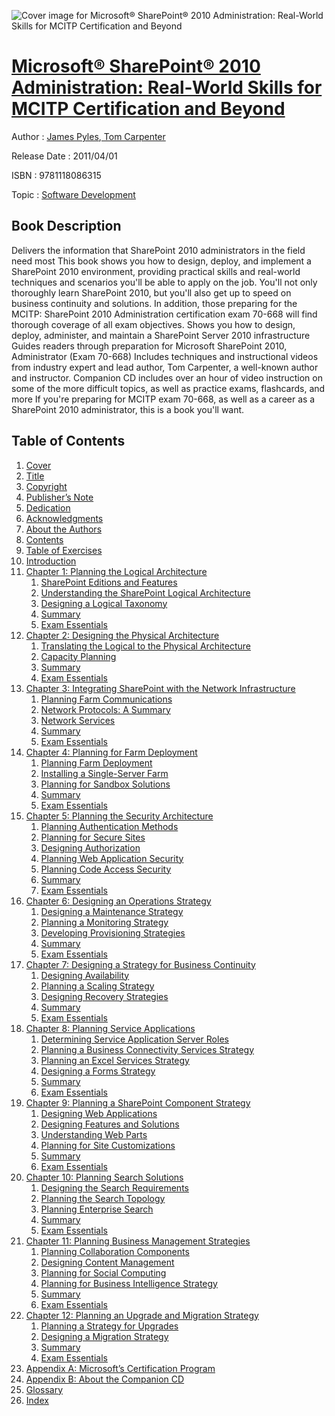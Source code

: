 ![Cover image for Microsoft® SharePoint® 2010 Administration: Real-World Skills for MCITP Certification and Beyond](https://imgdetail.ebookreading.net/cover/cover/software_development/EB9781118086315.jpg)

[Microsoft® SharePoint® 2010 Administration: Real-World Skills for MCITP Certification and Beyond](https://ebookreading.net/view/book/Microsoft%C2%AE+SharePoint%C2%AE+2010+Administration%3A+Real-World+Skills+for+MCITP+Certification+and+Beyond-EB9781118086315_1.html "Microsoft® SharePoint® 2010 Administration: Real-World Skills for MCITP Certification and Beyond")
====================================================================================================================

Author : [James Pyles](https://ebookreading.net/search/author/James+Pyles),[ Tom Carpenter](https://ebookreading.net/search/author/+Tom+Carpenter)

Release Date : 2011/04/01

ISBN : 9781118086315

Topic : [Software Development](https://ebookreading.net/search/category/software-development)

Book Description
-----------------

Delivers the information that SharePoint 2010 administrators in the field need most
This book shows you how to design, deploy, and implement a SharePoint 2010 environment, providing practical skills and real-world techniques and scenarios you'll be able to apply on the job. You'll not only thoroughly learn SharePoint 2010, but you'll also get up to speed on business continuity and solutions. In addition, those preparing for the MCITP: SharePoint 2010 Administration certification exam 70-668 will find thorough coverage of all exam objectives.
Shows you how to design, deploy, administer, and maintain a SharePoint Server 2010 infrastructure
Guides readers through preparation for Microsoft SharePoint 2010, Administrator (Exam 70-668)
Includes techniques and instructional videos from industry expert and lead author, Tom Carpenter, a well-known author and instructor.
Companion CD includes over an hour of video instruction on some of the more difficult topics, as well as practice exams, flashcards, and more
If you're preparing for MCITP exam 70-668, as well as a career as a SharePoint 2010 administrator, this is a book you'll want.
              
Table of Contents
-----------------

1. [Cover](https://ebookreading.net/view/book/Microsoft%C2%AE+SharePoint%C2%AE+2010+Administration%3A+Real-World+Skills+for+MCITP+Certification+and+Beyond-EB9781118086315_1.html)
1. [Title](https://ebookreading.net/view/book/Microsoft%C2%AE+SharePoint%C2%AE+2010+Administration%3A+Real-World+Skills+for+MCITP+Certification+and+Beyond-EB9781118086315_4.html)
1. [Copyright](https://ebookreading.net/view/book/Microsoft%C2%AE+SharePoint%C2%AE+2010+Administration%3A+Real-World+Skills+for+MCITP+Certification+and+Beyond-EB9781118086315_5.html)
1. [Publisher’s Note](https://ebookreading.net/view/book/Microsoft%C2%AE+SharePoint%C2%AE+2010+Administration%3A+Real-World+Skills+for+MCITP+Certification+and+Beyond-EB9781118086315_6.html)
1. [Dedication](https://ebookreading.net/view/book/Microsoft%C2%AE+SharePoint%C2%AE+2010+Administration%3A+Real-World+Skills+for+MCITP+Certification+and+Beyond-EB9781118086315_7.html)
1. [Acknowledgments](https://ebookreading.net/view/book/Microsoft%C2%AE+SharePoint%C2%AE+2010+Administration%3A+Real-World+Skills+for+MCITP+Certification+and+Beyond-EB9781118086315_8.html)
1. [About the Authors](https://ebookreading.net/view/book/Microsoft%C2%AE+SharePoint%C2%AE+2010+Administration%3A+Real-World+Skills+for+MCITP+Certification+and+Beyond-EB9781118086315_9.html)
1. [Contents](https://ebookreading.net/view/book/Microsoft%C2%AE+SharePoint%C2%AE+2010+Administration%3A+Real-World+Skills+for+MCITP+Certification+and+Beyond-EB9781118086315_2.html)
1. [Table of Exercises](https://ebookreading.net/view/book/Microsoft%C2%AE+SharePoint%C2%AE+2010+Administration%3A+Real-World+Skills+for+MCITP+Certification+and+Beyond-EB9781118086315_3.html)
1. [Introduction](https://ebookreading.net/view/book/Microsoft%C2%AE+SharePoint%C2%AE+2010+Administration%3A+Real-World+Skills+for+MCITP+Certification+and+Beyond-EB9781118086315_10.html)
1. [Chapter 1: Planning the Logical Architecture](https://ebookreading.net/view/book/Microsoft%C2%AE+SharePoint%C2%AE+2010+Administration%3A+Real-World+Skills+for+MCITP+Certification+and+Beyond-EB9781118086315_11.html)
    1. [SharePoint Editions and Features](https://ebookreading.net/view/book/Microsoft%C2%AE+SharePoint%C2%AE+2010+Administration%3A+Real-World+Skills+for+MCITP+Certification+and+Beyond-EB9781118086315_11.html#sec1)
    1. [Understanding the SharePoint Logical Architecture](https://ebookreading.net/view/book/Microsoft%C2%AE+SharePoint%C2%AE+2010+Administration%3A+Real-World+Skills+for+MCITP+Certification+and+Beyond-EB9781118086315_11.html#sec2)
    1. [Designing a Logical Taxonomy](https://ebookreading.net/view/book/Microsoft%C2%AE+SharePoint%C2%AE+2010+Administration%3A+Real-World+Skills+for+MCITP+Certification+and+Beyond-EB9781118086315_11.html#sec3)
    1. [Summary](https://ebookreading.net/view/book/Microsoft%C2%AE+SharePoint%C2%AE+2010+Administration%3A+Real-World+Skills+for+MCITP+Certification+and+Beyond-EB9781118086315_11.html#sec4)
    1. [Exam Essentials](https://ebookreading.net/view/book/Microsoft%C2%AE+SharePoint%C2%AE+2010+Administration%3A+Real-World+Skills+for+MCITP+Certification+and+Beyond-EB9781118086315_11.html#sec5)
1. [Chapter 2: Designing the Physical Architecture](https://ebookreading.net/view/book/Microsoft%C2%AE+SharePoint%C2%AE+2010+Administration%3A+Real-World+Skills+for+MCITP+Certification+and+Beyond-EB9781118086315_12.html)
    1. [Translating the Logical to the Physical Architecture](https://ebookreading.net/view/book/Microsoft%C2%AE+SharePoint%C2%AE+2010+Administration%3A+Real-World+Skills+for+MCITP+Certification+and+Beyond-EB9781118086315_12.html#sec6)
    1. [Capacity Planning](https://ebookreading.net/view/book/Microsoft%C2%AE+SharePoint%C2%AE+2010+Administration%3A+Real-World+Skills+for+MCITP+Certification+and+Beyond-EB9781118086315_12.html#sec7)
    1. [Summary](https://ebookreading.net/view/book/Microsoft%C2%AE+SharePoint%C2%AE+2010+Administration%3A+Real-World+Skills+for+MCITP+Certification+and+Beyond-EB9781118086315_12.html#sec8)
    1. [Exam Essentials](https://ebookreading.net/view/book/Microsoft%C2%AE+SharePoint%C2%AE+2010+Administration%3A+Real-World+Skills+for+MCITP+Certification+and+Beyond-EB9781118086315_12.html#sec9)
1. [Chapter 3: Integrating SharePoint with the Network Infrastructure](https://ebookreading.net/view/book/Microsoft%C2%AE+SharePoint%C2%AE+2010+Administration%3A+Real-World+Skills+for+MCITP+Certification+and+Beyond-EB9781118086315_13.html)
    1. [Planning Farm Communications](https://ebookreading.net/view/book/Microsoft%C2%AE+SharePoint%C2%AE+2010+Administration%3A+Real-World+Skills+for+MCITP+Certification+and+Beyond-EB9781118086315_13.html#sec10)
    1. [Network Protocols: A Summary](https://ebookreading.net/view/book/Microsoft%C2%AE+SharePoint%C2%AE+2010+Administration%3A+Real-World+Skills+for+MCITP+Certification+and+Beyond-EB9781118086315_13.html#sec11)
    1. [Network Services](https://ebookreading.net/view/book/Microsoft%C2%AE+SharePoint%C2%AE+2010+Administration%3A+Real-World+Skills+for+MCITP+Certification+and+Beyond-EB9781118086315_13.html#sec12)
    1. [Summary](https://ebookreading.net/view/book/Microsoft%C2%AE+SharePoint%C2%AE+2010+Administration%3A+Real-World+Skills+for+MCITP+Certification+and+Beyond-EB9781118086315_13.html#sec13)
    1. [Exam Essentials](https://ebookreading.net/view/book/Microsoft%C2%AE+SharePoint%C2%AE+2010+Administration%3A+Real-World+Skills+for+MCITP+Certification+and+Beyond-EB9781118086315_13.html#sec14)
1. [Chapter 4: Planning for Farm Deployment](https://ebookreading.net/view/book/Microsoft%C2%AE+SharePoint%C2%AE+2010+Administration%3A+Real-World+Skills+for+MCITP+Certification+and+Beyond-EB9781118086315_14.html)
    1. [Planning Farm Deployment](https://ebookreading.net/view/book/Microsoft%C2%AE+SharePoint%C2%AE+2010+Administration%3A+Real-World+Skills+for+MCITP+Certification+and+Beyond-EB9781118086315_14.html#sec15)
    1. [Installing a Single-Server Farm](https://ebookreading.net/view/book/Microsoft%C2%AE+SharePoint%C2%AE+2010+Administration%3A+Real-World+Skills+for+MCITP+Certification+and+Beyond-EB9781118086315_14.html#sec16)
    1. [Planning for Sandbox Solutions](https://ebookreading.net/view/book/Microsoft%C2%AE+SharePoint%C2%AE+2010+Administration%3A+Real-World+Skills+for+MCITP+Certification+and+Beyond-EB9781118086315_14.html#sec17)
    1. [Summary](https://ebookreading.net/view/book/Microsoft%C2%AE+SharePoint%C2%AE+2010+Administration%3A+Real-World+Skills+for+MCITP+Certification+and+Beyond-EB9781118086315_14.html#sec18)
    1. [Exam Essentials](https://ebookreading.net/view/book/Microsoft%C2%AE+SharePoint%C2%AE+2010+Administration%3A+Real-World+Skills+for+MCITP+Certification+and+Beyond-EB9781118086315_14.html#sec19)
1. [Chapter 5: Planning the Security Architecture](https://ebookreading.net/view/book/Microsoft%C2%AE+SharePoint%C2%AE+2010+Administration%3A+Real-World+Skills+for+MCITP+Certification+and+Beyond-EB9781118086315_15.html)
    1. [Planning Authentication Methods](https://ebookreading.net/view/book/Microsoft%C2%AE+SharePoint%C2%AE+2010+Administration%3A+Real-World+Skills+for+MCITP+Certification+and+Beyond-EB9781118086315_15.html#sec20)
    1. [Planning for Secure Sites](https://ebookreading.net/view/book/Microsoft%C2%AE+SharePoint%C2%AE+2010+Administration%3A+Real-World+Skills+for+MCITP+Certification+and+Beyond-EB9781118086315_15.html#sec21)
    1. [Designing Authorization](https://ebookreading.net/view/book/Microsoft%C2%AE+SharePoint%C2%AE+2010+Administration%3A+Real-World+Skills+for+MCITP+Certification+and+Beyond-EB9781118086315_15.html#sec22)
    1. [Planning Web Application Security](https://ebookreading.net/view/book/Microsoft%C2%AE+SharePoint%C2%AE+2010+Administration%3A+Real-World+Skills+for+MCITP+Certification+and+Beyond-EB9781118086315_15.html#sec23)
    1. [Planning Code Access Security](https://ebookreading.net/view/book/Microsoft%C2%AE+SharePoint%C2%AE+2010+Administration%3A+Real-World+Skills+for+MCITP+Certification+and+Beyond-EB9781118086315_15.html#sec24)
    1. [Summary](https://ebookreading.net/view/book/Microsoft%C2%AE+SharePoint%C2%AE+2010+Administration%3A+Real-World+Skills+for+MCITP+Certification+and+Beyond-EB9781118086315_15.html#sec25)
    1. [Exam Essentials](https://ebookreading.net/view/book/Microsoft%C2%AE+SharePoint%C2%AE+2010+Administration%3A+Real-World+Skills+for+MCITP+Certification+and+Beyond-EB9781118086315_15.html#sec26)
1. [Chapter 6: Designing an Operations Strategy](https://ebookreading.net/view/book/Microsoft%C2%AE+SharePoint%C2%AE+2010+Administration%3A+Real-World+Skills+for+MCITP+Certification+and+Beyond-EB9781118086315_16.html)
    1. [Designing a Maintenance Strategy](https://ebookreading.net/view/book/Microsoft%C2%AE+SharePoint%C2%AE+2010+Administration%3A+Real-World+Skills+for+MCITP+Certification+and+Beyond-EB9781118086315_16.html#sec27)
    1. [Planning a Monitoring Strategy](https://ebookreading.net/view/book/Microsoft%C2%AE+SharePoint%C2%AE+2010+Administration%3A+Real-World+Skills+for+MCITP+Certification+and+Beyond-EB9781118086315_16.html#sec28)
    1. [Developing Provisioning Strategies](https://ebookreading.net/view/book/Microsoft%C2%AE+SharePoint%C2%AE+2010+Administration%3A+Real-World+Skills+for+MCITP+Certification+and+Beyond-EB9781118086315_16.html#sec29)
    1. [Summary](https://ebookreading.net/view/book/Microsoft%C2%AE+SharePoint%C2%AE+2010+Administration%3A+Real-World+Skills+for+MCITP+Certification+and+Beyond-EB9781118086315_16.html#sec30)
    1. [Exam Essentials](https://ebookreading.net/view/book/Microsoft%C2%AE+SharePoint%C2%AE+2010+Administration%3A+Real-World+Skills+for+MCITP+Certification+and+Beyond-EB9781118086315_16.html#sec31)
1. [Chapter 7: Designing a Strategy for Business Continuity](https://ebookreading.net/view/book/Microsoft%C2%AE+SharePoint%C2%AE+2010+Administration%3A+Real-World+Skills+for+MCITP+Certification+and+Beyond-EB9781118086315_17.html)
    1. [Designing Availability](https://ebookreading.net/view/book/Microsoft%C2%AE+SharePoint%C2%AE+2010+Administration%3A+Real-World+Skills+for+MCITP+Certification+and+Beyond-EB9781118086315_17.html#sec32)
    1. [Planning a Scaling Strategy](https://ebookreading.net/view/book/Microsoft%C2%AE+SharePoint%C2%AE+2010+Administration%3A+Real-World+Skills+for+MCITP+Certification+and+Beyond-EB9781118086315_17.html#sec33)
    1. [Designing Recovery Strategies](https://ebookreading.net/view/book/Microsoft%C2%AE+SharePoint%C2%AE+2010+Administration%3A+Real-World+Skills+for+MCITP+Certification+and+Beyond-EB9781118086315_17.html#sec34)
    1. [Summary](https://ebookreading.net/view/book/Microsoft%C2%AE+SharePoint%C2%AE+2010+Administration%3A+Real-World+Skills+for+MCITP+Certification+and+Beyond-EB9781118086315_17.html#sec35)
    1. [Exam Essentials](https://ebookreading.net/view/book/Microsoft%C2%AE+SharePoint%C2%AE+2010+Administration%3A+Real-World+Skills+for+MCITP+Certification+and+Beyond-EB9781118086315_17.html#sec36)
1. [Chapter 8: Planning Service Applications](https://ebookreading.net/view/book/Microsoft%C2%AE+SharePoint%C2%AE+2010+Administration%3A+Real-World+Skills+for+MCITP+Certification+and+Beyond-EB9781118086315_18.html)
    1. [Determining Service Application Server Roles](https://ebookreading.net/view/book/Microsoft%C2%AE+SharePoint%C2%AE+2010+Administration%3A+Real-World+Skills+for+MCITP+Certification+and+Beyond-EB9781118086315_18.html#sec37)
    1. [Planning a Business Connectivity Services Strategy](https://ebookreading.net/view/book/Microsoft%C2%AE+SharePoint%C2%AE+2010+Administration%3A+Real-World+Skills+for+MCITP+Certification+and+Beyond-EB9781118086315_18.html#sec38)
    1. [Planning an Excel Services Strategy](https://ebookreading.net/view/book/Microsoft%C2%AE+SharePoint%C2%AE+2010+Administration%3A+Real-World+Skills+for+MCITP+Certification+and+Beyond-EB9781118086315_18.html#sec39)
    1. [Designing a Forms Strategy](https://ebookreading.net/view/book/Microsoft%C2%AE+SharePoint%C2%AE+2010+Administration%3A+Real-World+Skills+for+MCITP+Certification+and+Beyond-EB9781118086315_18.html#sec40)
    1. [Summary](https://ebookreading.net/view/book/Microsoft%C2%AE+SharePoint%C2%AE+2010+Administration%3A+Real-World+Skills+for+MCITP+Certification+and+Beyond-EB9781118086315_18.html#sec41)
    1. [Exam Essentials](https://ebookreading.net/view/book/Microsoft%C2%AE+SharePoint%C2%AE+2010+Administration%3A+Real-World+Skills+for+MCITP+Certification+and+Beyond-EB9781118086315_18.html#sec42)
1. [Chapter 9: Planning a SharePoint Component Strategy](https://ebookreading.net/view/book/Microsoft%C2%AE+SharePoint%C2%AE+2010+Administration%3A+Real-World+Skills+for+MCITP+Certification+and+Beyond-EB9781118086315_19.html)
    1. [Designing Web Applications](https://ebookreading.net/view/book/Microsoft%C2%AE+SharePoint%C2%AE+2010+Administration%3A+Real-World+Skills+for+MCITP+Certification+and+Beyond-EB9781118086315_19.html#sec43)
    1. [Designing Features and Solutions](https://ebookreading.net/view/book/Microsoft%C2%AE+SharePoint%C2%AE+2010+Administration%3A+Real-World+Skills+for+MCITP+Certification+and+Beyond-EB9781118086315_19.html#sec44)
    1. [Understanding Web Parts](https://ebookreading.net/view/book/Microsoft%C2%AE+SharePoint%C2%AE+2010+Administration%3A+Real-World+Skills+for+MCITP+Certification+and+Beyond-EB9781118086315_19.html#sec45)
    1. [Planning for Site Customizations](https://ebookreading.net/view/book/Microsoft%C2%AE+SharePoint%C2%AE+2010+Administration%3A+Real-World+Skills+for+MCITP+Certification+and+Beyond-EB9781118086315_19.html#sec46)
    1. [Summary](https://ebookreading.net/view/book/Microsoft%C2%AE+SharePoint%C2%AE+2010+Administration%3A+Real-World+Skills+for+MCITP+Certification+and+Beyond-EB9781118086315_19.html#sec47)
    1. [Exam Essentials](https://ebookreading.net/view/book/Microsoft%C2%AE+SharePoint%C2%AE+2010+Administration%3A+Real-World+Skills+for+MCITP+Certification+and+Beyond-EB9781118086315_19.html#sec48)
1. [Chapter 10: Planning Search Solutions](https://ebookreading.net/view/book/Microsoft%C2%AE+SharePoint%C2%AE+2010+Administration%3A+Real-World+Skills+for+MCITP+Certification+and+Beyond-EB9781118086315_20.html)
    1. [Designing the Search Requirements](https://ebookreading.net/view/book/Microsoft%C2%AE+SharePoint%C2%AE+2010+Administration%3A+Real-World+Skills+for+MCITP+Certification+and+Beyond-EB9781118086315_20.html#sec49)
    1. [Planning the Search Topology](https://ebookreading.net/view/book/Microsoft%C2%AE+SharePoint%C2%AE+2010+Administration%3A+Real-World+Skills+for+MCITP+Certification+and+Beyond-EB9781118086315_20.html#sec50)
    1. [Planning Enterprise Search](https://ebookreading.net/view/book/Microsoft%C2%AE+SharePoint%C2%AE+2010+Administration%3A+Real-World+Skills+for+MCITP+Certification+and+Beyond-EB9781118086315_20.html#sec51)
    1. [Summary](https://ebookreading.net/view/book/Microsoft%C2%AE+SharePoint%C2%AE+2010+Administration%3A+Real-World+Skills+for+MCITP+Certification+and+Beyond-EB9781118086315_20.html#sec52)
    1. [Exam Essentials](https://ebookreading.net/view/book/Microsoft%C2%AE+SharePoint%C2%AE+2010+Administration%3A+Real-World+Skills+for+MCITP+Certification+and+Beyond-EB9781118086315_20.html#sec53)
1. [Chapter 11: Planning Business Management Strategies](https://ebookreading.net/view/book/Microsoft%C2%AE+SharePoint%C2%AE+2010+Administration%3A+Real-World+Skills+for+MCITP+Certification+and+Beyond-EB9781118086315_21.html)
    1. [Planning Collaboration Components](https://ebookreading.net/view/book/Microsoft%C2%AE+SharePoint%C2%AE+2010+Administration%3A+Real-World+Skills+for+MCITP+Certification+and+Beyond-EB9781118086315_21.html#sec54)
    1. [Designing Content Management](https://ebookreading.net/view/book/Microsoft%C2%AE+SharePoint%C2%AE+2010+Administration%3A+Real-World+Skills+for+MCITP+Certification+and+Beyond-EB9781118086315_21.html#sec55)
    1. [Planning for Social Computing](https://ebookreading.net/view/book/Microsoft%C2%AE+SharePoint%C2%AE+2010+Administration%3A+Real-World+Skills+for+MCITP+Certification+and+Beyond-EB9781118086315_21.html#sec56)
    1. [Planning for Business Intelligence Strategy](https://ebookreading.net/view/book/Microsoft%C2%AE+SharePoint%C2%AE+2010+Administration%3A+Real-World+Skills+for+MCITP+Certification+and+Beyond-EB9781118086315_21.html#sec57)
    1. [Summary](https://ebookreading.net/view/book/Microsoft%C2%AE+SharePoint%C2%AE+2010+Administration%3A+Real-World+Skills+for+MCITP+Certification+and+Beyond-EB9781118086315_21.html#sec58)
    1. [Exam Essentials](https://ebookreading.net/view/book/Microsoft%C2%AE+SharePoint%C2%AE+2010+Administration%3A+Real-World+Skills+for+MCITP+Certification+and+Beyond-EB9781118086315_21.html#sec59)
1. [Chapter 12: Planning an Upgrade and Migration Strategy](https://ebookreading.net/view/book/Microsoft%C2%AE+SharePoint%C2%AE+2010+Administration%3A+Real-World+Skills+for+MCITP+Certification+and+Beyond-EB9781118086315_22.html)
    1. [Planning a Strategy for Upgrades](https://ebookreading.net/view/book/Microsoft%C2%AE+SharePoint%C2%AE+2010+Administration%3A+Real-World+Skills+for+MCITP+Certification+and+Beyond-EB9781118086315_22.html#sec60)
    1. [Designing a Migration Strategy](https://ebookreading.net/view/book/Microsoft%C2%AE+SharePoint%C2%AE+2010+Administration%3A+Real-World+Skills+for+MCITP+Certification+and+Beyond-EB9781118086315_22.html#sec61)
    1. [Summary](https://ebookreading.net/view/book/Microsoft%C2%AE+SharePoint%C2%AE+2010+Administration%3A+Real-World+Skills+for+MCITP+Certification+and+Beyond-EB9781118086315_22.html#sec62)
    1. [Exam Essentials](https://ebookreading.net/view/book/Microsoft%C2%AE+SharePoint%C2%AE+2010+Administration%3A+Real-World+Skills+for+MCITP+Certification+and+Beyond-EB9781118086315_22.html#sec63)
1. [Appendix A: Microsoft’s Certification Program](https://ebookreading.net/view/book/Microsoft%C2%AE+SharePoint%C2%AE+2010+Administration%3A+Real-World+Skills+for+MCITP+Certification+and+Beyond-EB9781118086315_23.html)
1. [Appendix B: About the Companion CD](https://ebookreading.net/view/book/Microsoft%C2%AE+SharePoint%C2%AE+2010+Administration%3A+Real-World+Skills+for+MCITP+Certification+and+Beyond-EB9781118086315_24.html)
1. [Glossary](https://ebookreading.net/view/book/Microsoft%C2%AE+SharePoint%C2%AE+2010+Administration%3A+Real-World+Skills+for+MCITP+Certification+and+Beyond-EB9781118086315_25.html)
1. [Index](https://ebookreading.net/view/book/Microsoft%C2%AE+SharePoint%C2%AE+2010+Administration%3A+Real-World+Skills+for+MCITP+Certification+and+Beyond-EB9781118086315_26.html)
